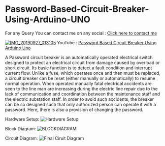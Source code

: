 # Password-Based-Circuit-Breaker-Using-Arduino-UNO
For any Query You can contact me on any social : [Click here to contact me](https://vaibhavmojidra.blogspot.com/2019/12/about.html)

[![IMG_20190927_013105](https://user-images.githubusercontent.com/51367686/65721056-ee706300-e0c6-11e9-925d-29c9a66b6567.jpg)](https://www.youtube.com/watch?v=yvakNUQVTw8)
  YouTube : [Password Based Circuit Breaker Using Arduino Uno](https://www.youtube.com/watch?v=yvakNUQVTw8)

 A Password circuit breaker is an automatically operated electrical switch designed to protect an electrical circuit from damage caused by overload or short circuit. Its basic function is to detect a fault condition and interrupt current flow. Unlike a fuse, which operates once and then must be replaced, a circuit breaker can be reset (either manually or automatically) to resume normal operation. When operated manually fatal electrical accidents are seen to the line man are increasing during the electric line repair due to the lack of communication and coordination between the maintenance staff and the electric substation staff. In order to avoid such accidents, the breaker can be so designed such that only authorized person can operate it with a password. Here, there is also a provision of changing the password.
 
 Hardware Setup:
![Hardware Setup](https://user-images.githubusercontent.com/51367686/65721489-cb927e80-e0c7-11e9-9b89-41e796f2b4db.jpg)

Block Diagram:
![BLOCKDIAGRAM](https://user-images.githubusercontent.com/51367686/65721646-0a283900-e0c8-11e9-8c5d-e6556dba525f.png)

Circuit Diagram:
![Final Ciruit Diagram](https://user-images.githubusercontent.com/51367686/65721697-2330ea00-e0c8-11e9-998e-d5aa5ac9aab8.png)
